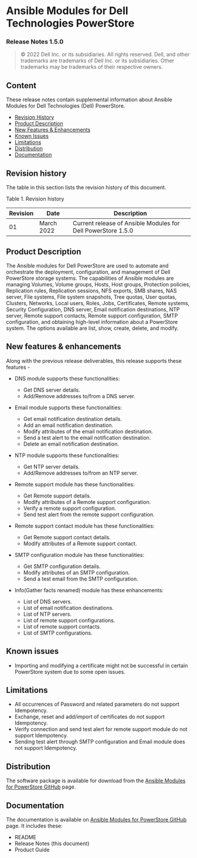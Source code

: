 **Ansible Modules for Dell Technologies PowerStore**
=========================================
### Release Notes 1.5.0

>   © 2022 Dell Inc. or its subsidiaries. All rights reserved. Dell,
>   and other trademarks are trademarks of Dell Inc. or its
>   subsidiaries. Other trademarks may be trademarks of their respective
>   owners.

Content
-------
These release notes contain supplemental information about Ansible
Modules for Dell Technologies (Dell) PowerStore.

-   [Revision History](#revision-history)
-   [Product Description](#product-description)
-   [New Features & Enhancements](#new-features--enhancements)
-   [Known Issues](#known-issues)
-   [Limitations](#limitations)
-   [Distribution](#distribution)
-   [Documentation](#documentation)

Revision history
----------------
The table in this section lists the revision history of this document.

Table 1. Revision history

| Revision | Date      | Description                                               |
|----------|-----------|-----------------------------------------------------------|
| 01       | March 2022  | Current release of Ansible Modules for Dell PowerStore 1.5.0 |

Product Description
-------------------
The Ansible modules for Dell PowerStore are used to automate and orchestrate the deployment, configuration, and management of Dell PowerStore storage systems. The capabilities of Ansible modules are managing Volumes, Volume groups, Hosts, Host groups, Protection policies, Replication rules, Replication sessions, NFS exports, SMB shares, NAS server, File systems, File system snapshots, Tree quotas, User quotas, Clusters, Networks, Local users, Roles, Jobs, Certificates, Remote systems, Security Configuration, DNS server, Email notification destinations, NTP server, Remote support contacts, Remote support configuration, SMTP configuration, and obtaining high-level information about a PowerStore system. The options available are list, show, create, delete, and modify.

New features & enhancements
---------------------------
Along with the previous release deliverables, this release supports these features -

-   DNS module supports these functionalities:
    -   Get DNS server details.
    -   Add/Remove addresses to/from a DNS server.

-   Email module supports these functionalities:
    -   Get email notification destination details.
    -   Add an email notification destination.
    -   Modify attributes of the email notification destination.
    -   Send a test alert to the email notification destination. 
    -   Delete an email notification destination.

-   NTP module supports these functionalities:
    -   Get NTP server details.
    -   Add/Remove addresses to/from an NTP server.

-   Remote support module has these functionalities:
    -   Get Remote support details.
    -   Modify attributes of a Remote support configuration.
    -   Verify a remote support configuration.
    -   Send test alert from the remote support configuration.

-   Remote support contact module has these functionalities:
    -   Get Remote support contact details.
    -   Modify attributes of a Remote support contact.

-   SMTP configuration module has these functionalities:
    -   Get SMTP configuration details.
    -   Modify attributes of an SMTP configuration.
    -   Send a test email from the SMTP configuration.
    
-   Info(Gather facts renamed) module has these enhancements:
    -  List of DNS servers.
    -  List of email notification destinations.
    -  List of NTP servers.
    -  List of remote support configurations.
    -  List of remote support contacts.
    -  List of SMTP configurations.

Known issues
------------
- Importing and modifying a certificate might not be successful in certain PowerStore system due to some open issues.

Limitations
-----------
-   All occurrences of Password and related parameters do not support Idempotency.
-   Exchange, reset and add/import of certificates do not support Idempotency.
-   Verify connection  and send test alert for remote support module do not support Idempotency.
-   Sending test alert through SMTP configuration and Email module does not support Idempotency.

Distribution
----------------
The software package is available for download from the [Ansible Modules
for PowerStore GitHub](https://github.com/dell/ansible-powerstore/tree/1.5.0) page.

Documentation
-------------
The documentation is available on [Ansible Modules for PowerStore GitHub](https://github.com/dell/ansible-powerstore/tree/1.5.0/docs)
page. It includes these:
- README
- Release Notes (this document)
- Product Guide
